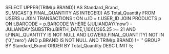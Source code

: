 SELECT UPPER(TRIM(p.BRAND)) AS Standard_Brand, SUM(CAST(t.FINAL_QUANTITY AS INTEGER)) AS Total_Quantity FROM USERS u JOIN TRANSACTIONS t ON u.ID = t.USER_ID JOIN PRODUCTS p ON t.BARCODE = p.BARCODE WHERE (JULIANDAY('now') - JULIANDAY(SUBSTR(u.BIRTH_DATE,1,10)))/365.25 >= 21 AND t.FINAL_QUANTITY IS NOT NULL AND LOWER(t.FINAL_QUANTITY) NOT IN ('0','zero') AND p.BRAND IS NOT NULL AND TRIM(p.BRAND) != '' GROUP BY Standard_Brand ORDER BY Total_Quantity DESC LIMIT 5;
